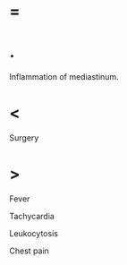 # =

# .

Inflammation of mediastinum.

# <

Surgery

# >

Fever

Tachycardia

Leukocytosis

Chest pain
